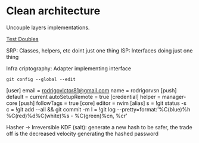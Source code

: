 # Clean architecture

Uncouple layers implementations.

[Test Doubles](https://martinfowler.com/bliki/TestDouble.html)

SRP: Classes, helpers, etc doint just one thing
ISP: Interfaces doing just one thing

Infra criptography: Adapter implementing interface

`git config --global --edit`

[user]
	email = rodrigovictor81@gmail.com
	name = rodrigorvsn
[push]
	default = current
	autoSetupRemote = true
[credential]
	helper = manager-core
[push]
  followTags = true
[core]
  editor = nvim
[alias]
  s = !git status -s  
  c = !git add --all && git commit -m
  l = !git log --pretty=format:'%C(blue)%h %C(red)%d%C(white)%s - %C(green)%cn, %cr'

Hasher -> Irreversible
KDF (salt): generate a new hash to be safer, the trade off is the decreased velocity generating the hashed password
